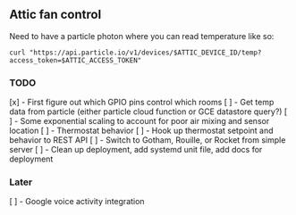 ## Attic fan control

Need to have a particle photon where you can read temperature like so:
```
curl "https://api.particle.io/v1/devices/$ATTIC_DEVICE_ID/temp?access_token=$ATTIC_ACCESS_TOKEN"
```

### TODO
[x] - First figure out which GPIO pins control which rooms
[ ] - Get temp data from particle (either particle cloud function or GCE datastore query?)
[ ] - Some exponential scaling to account for poor air mixing and sensor location
[ ] - Thermostat behavior
[ ] - Hook up thermostat setpoint and behavior to REST API
  [ ] - Switch to Gotham, Rouille, or Rocket from simple server
[ ] - Clean up deployment, add systemd unit file, add docs for deployment

### Later
[ ] - Google voice activity integration

